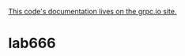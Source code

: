 [This code's documentation lives on the grpc.io site.](https://grpc.io/docs/languages/python/basics)
# lab666
